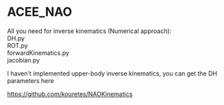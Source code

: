 # ACEE_NAO
All you need for inverse kinematics (Numerical approach):  
DH.py   
ROT.py  
forwardKinematics.py  
jacobian.py

I haven't implemented upper-body inverse kinematics, you can get the DH parameters here

https://github.com/kouretes/NAOKinematics

